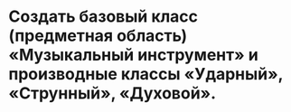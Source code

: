 # Создать базовый класс (предметная область) «Музыкальный инструмент» и производные классы «Ударный», «Струнный», «Духовой».
